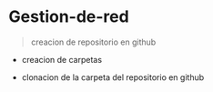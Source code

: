 # Gestion-de-red
> creacion de repositorio en github
* creacion de carpetas
+ clonacion de la carpeta del repositorio en github
